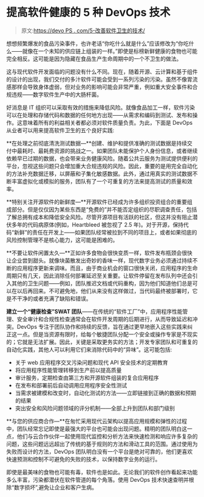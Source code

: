 # 提高软件健康的 5 种 DevOps 技术

> 原文:[https://devo PS . com/5-改善软件卫生的技术/](https://devops.com/5-techniques-to-improve-software-hygiene/)

想想频繁爆发的食品污染事件，也许老话“你吃什么就是什么”应该修改为“你吃什么——就像在一个未知的供应链上组装的一样。”即使是标榜新鲜健康的食物也可能完全相反。这可能是因为隐藏在食品生产生命周期中的一个不卫生的做法。

这与现代软件开发面临的问题没有什么不同。现在，随着开源、云计算和基于组件的设计的出现，我们交付的多汁软件可能会受到一系列污染的污染。虽然不像胃流感那样会导致身体虚弱，但对业务的影响可能会非常严重，例如重大安全事件和合规违规——数字软件生产中的大肠杆菌。

好消息是 IT 组织可以采取有效的措施来降低风险。就像食品加工一样，软件污染可以在处理和存储代码和数据的任何地方出现——从需求和编码到测试、发布和操作。这意味着所有的利益相关者都必须对软件质量负责。为此，下面是 DevOps 从业者可以用来提高软件卫生的五个良好实践:

**在处理之前彻底清洗测试数据—**创建、维护和提供准确的测试数据是持续交付中最耗时、最耗费资源的挑战之一。如果团队未能保护个人身份信息，或者继续依赖早已过期的数据，也会带来业务健康风险。随着公共云服务为测试提供便利的平台，忽视这些问题只会增加重大合规违规的风险。因此，重要的是用完全自动化的方法补充数据迁移，以屏蔽和子集化敏感数据。此外，通过用真实的测试数据不断丰富虚拟化或模拟的服务，团队有了一个可重复的方法来提高测试的质量和效率。

**特别关注开源软件的新鲜度—**开源软件已经成为许多组织投资组合的重要组成部分。但是仅仅因为某些东西是“免费的”并不能否定组织的尽职调查责任，包括了解总拥有成本和降低安全风险。尽管开源项目有活跃的社区，但这并没有阻止潜伏多年的代码病原体(例如，Heartbleed 被忽视了 2.5 年)。对于开源，保持代码“新鲜”的责任在开发上——如果团队经常被拉到不同的项目上，或者如果彻底的风险控制管理不是核心能力，这可能是困难的。

**不要让软件闲置太久—**正如许多食物会很快变质一样，软件发布瓶颈会很快让企业尝到甜头。就像块菌散发出奇妙的香味一样，现代数字业务必须通过持续不断的应用程序更新来调味。而且，由于商业机会的窗口很快关闭，应用程序的生命周期只有几天，因此消除任何部署延迟至关重要。让软件停留在发布队列中还会引入其他的卫生问题——例如，团队推迟文档或代码重构，因为他们知道他们总是可以在以后再回来。不可避免地，他们从来没有这样做过，当代码最终被部署时，它是不干净的或者充满了缺陷和错误。

**建立一个“健康检查”SWAT 团队**——在传统的“软件工厂”中，应用程序性能管理、安全审计和合规性检查通常会在软件开发周期的后期进行，从而导致延迟和冲突。DevOps 专注于团队协作和持续的反馈，旨在通过更早地嵌入这些实践来纠正这一点。但是当资源有限时，给每个敏捷团队分配一个安全或操作专家是不现实的；它就是无法扩展。因此，关键是采取更务实的方法；开发专家团队和可重复的自动化实践，其他人可以利用它们来消除代码中的“异味”。这可能包括:

*   关于 web 应用程序交叉污染问题和现代 API 安全技术的定期教育
*   将应用程序性能管理转移到生产前以提高质量
*   审计服务，定期检查由第三方和开源软件组装的复合应用程序
*   在发布和部署前后自动调用应用程序安全性测试
*   当需求被建模和改变时，自动化测试的方法——立即链接到正确的数据和预期的结果
*   突出安全和风险问题领域的评分机制——全部上升到团队和部门级别

**与您的供应商合作—**在匆忙采用现代云架构以提高应用规模和弹性的过程中，团队经常忘记即使是最强大的平台也可能会出现问题。精明的团队明白这一点，他们与云合作伙伴一起使用现代监控和分析方法来快速检测和响应许多复杂的问题，这些问题远远超出了传统的基于规则的方法和滑动工具的范围。通过使用为失败而设计的方法，DevOps 团队明白没有一个平台是绝对可靠的，他们更喜欢快速预测和控制不可避免的失败的技术，以保持数字业务的运行。

即使是最美味的食物也可能有毒，软件也是如此。无论我们的软件创作看起来功能多么丰富，污染都潜伏在软件管道的每个角落。使用 DevOps 技术快速查明并根除“数字损坏”,避免让企业和客户生病。